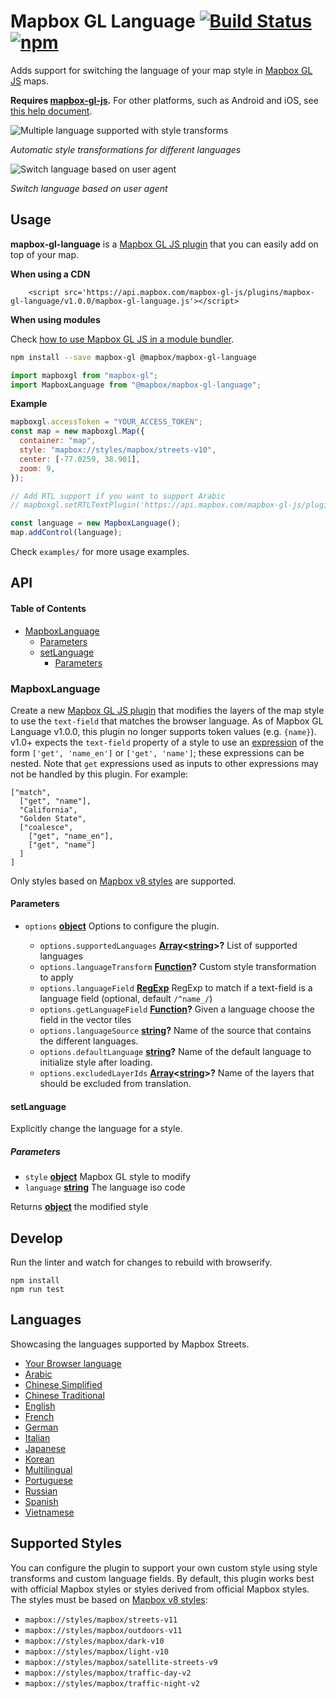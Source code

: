# Mapbox GL Language [![Build Status](https://travis-ci.org/mapbox/mapbox-gl-language.svg?branch=master)](https://travis-ci.org/mapbox/mapbox-gl-language) [![npm](https://img.shields.io/npm/v/@mapbox/mapbox-gl-language.svg)](https://www.npmjs.com/package/@mapbox/mapbox-gl-language)

Adds support for switching the language of your map style in [Mapbox GL JS](https://www.mapbox.com/mapbox-gl-js/) maps.

**Requires [mapbox-gl-js](https://github.com/mapbox/mapbox-gl-js).** For other platforms, such as Android and iOS, see [this help document](https://www.mapbox.com/help/change-language/).

![Multiple language supported with style transforms](https://cloud.githubusercontent.com/assets/1288339/26266912/89b1b6ba-3cb5-11e7-9964-49f51290d627.gif)

_Automatic style transformations for different languages_

![Switch language based on user agent](https://cloud.githubusercontent.com/assets/1288339/26269878/742cdb02-3cc5-11e7-8479-c6ab3f0f8a82.gif)

_Switch language based on user agent_

## Usage

**mapbox-gl-language** is a [Mapbox GL JS plugin](https://www.mapbox.com/blog/build-mapbox-gl-js-plugins/) that you can easily add on top of your map.

**When using a CDN**

        <script src='https://api.mapbox.com/mapbox-gl-js/plugins/mapbox-gl-language/v1.0.0/mapbox-gl-language.js'></script>

**When using modules**

Check [how to use Mapbox GL JS in a module bundler](https://www.mapbox.com/mapbox-gl-js/api/).

```bash
npm install --save mapbox-gl @mapbox/mapbox-gl-language
```

```javascript
import mapboxgl from "mapbox-gl";
import MapboxLanguage from "@mapbox/mapbox-gl-language";
```

**Example**

```javascript
mapboxgl.accessToken = "YOUR_ACCESS_TOKEN";
const map = new mapboxgl.Map({
  container: "map",
  style: "mapbox://styles/mapbox/streets-v10",
  center: [-77.0259, 38.901],
  zoom: 9,
});

// Add RTL support if you want to support Arabic
// mapboxgl.setRTLTextPlugin('https://api.mapbox.com/mapbox-gl-js/plugins/mapbox-gl-rtl-text/v0.10.1/mapbox-gl-rtl-text.js');

const language = new MapboxLanguage();
map.addControl(language);
```

Check `examples/` for more usage examples.

## API

<!-- Generated by documentation.js. Update this documentation by updating the source code. -->

#### Table of Contents

- [MapboxLanguage](#mapboxlanguage)
  - [Parameters](#parameters)
  - [setLanguage](#setlanguage)
    - [Parameters](#parameters-1)

### MapboxLanguage

Create a new [Mapbox GL JS plugin](https://www.mapbox.com/blog/build-mapbox-gl-js-plugins/) that
modifies the layers of the map style to use the `text-field` that matches the browser language.
As of Mapbox GL Language v1.0.0, this plugin no longer supports token values (e.g. `{name}`). v1.0+ expects the `text-field`
property of a style to use an [expression](https://docs.mapbox.com/mapbox-gl-js/style-spec/expressions/) of the form `['get', 'name_en']` or `['get', 'name']`; these expressions can be nested. Note that `get` expressions used as inputs to other expressions may not be handled by this plugin. For example:

    ["match",
      ["get", "name"],
      "California",
      "Golden State",
      ["coalesce",
        ["get", "name_en"],
        ["get", "name"]
      ]
    ]

Only styles based on [Mapbox v8 styles](https://docs.mapbox.com/help/troubleshooting/streets-v8-migration-guide/) are supported.

#### Parameters

- `options` **[object](https://developer.mozilla.org/docs/Web/JavaScript/Reference/Global_Objects/Object)** Options to configure the plugin.

  - `options.supportedLanguages` **[Array](https://developer.mozilla.org/docs/Web/JavaScript/Reference/Global_Objects/Array)<[string](https://developer.mozilla.org/docs/Web/JavaScript/Reference/Global_Objects/String)>?** List of supported languages
  - `options.languageTransform` **[Function](https://developer.mozilla.org/docs/Web/JavaScript/Reference/Statements/function)?** Custom style transformation to apply
  - `options.languageField` **[RegExp](https://developer.mozilla.org/docs/Web/JavaScript/Reference/Global_Objects/RegExp)** RegExp to match if a text-field is a language field (optional, default `/^name_/`)
  - `options.getLanguageField` **[Function](https://developer.mozilla.org/docs/Web/JavaScript/Reference/Statements/function)?** Given a language choose the field in the vector tiles
  - `options.languageSource` **[string](https://developer.mozilla.org/docs/Web/JavaScript/Reference/Global_Objects/String)?** Name of the source that contains the different languages.
  - `options.defaultLanguage` **[string](https://developer.mozilla.org/docs/Web/JavaScript/Reference/Global_Objects/String)?** Name of the default language to initialize style after loading.
  - `options.excludedLayerIds` **[Array](https://developer.mozilla.org/docs/Web/JavaScript/Reference/Global_Objects/Array)<[string](https://developer.mozilla.org/docs/Web/JavaScript/Reference/Global_Objects/String)>?** Name of the layers that should be excluded from translation.

#### setLanguage

Explicitly change the language for a style.

##### Parameters

- `style` **[object](https://developer.mozilla.org/docs/Web/JavaScript/Reference/Global_Objects/Object)** Mapbox GL style to modify
- `language` **[string](https://developer.mozilla.org/docs/Web/JavaScript/Reference/Global_Objects/String)** The language iso code

Returns **[object](https://developer.mozilla.org/docs/Web/JavaScript/Reference/Global_Objects/Object)** the modified style

<!-- End generated code -->

## Develop

Run the linter and watch for changes to rebuild with browserify.

    npm install
    npm run test

## Languages

Showcasing the languages supported by Mapbox Streets.

- [Your Browser language](https://mapbox.github.io/mapbox-gl-language/examples/browser.html)
- [Arabic](https://mapbox.github.io/mapbox-gl-language/examples/ar.html)
- [Chinese Simplified](https://mapbox.github.io/mapbox-gl-language/examples/zh-Hans.html)
- [Chinese Traditional](https://mapbox.github.io/mapbox-gl-language/examples/zh-Hant.html)
- [English](https://mapbox.github.io/mapbox-gl-language/examples/en.html)
- [French](https://mapbox.github.io/mapbox-gl-language/examples/fr.html)
- [German](https://mapbox.github.io/mapbox-gl-language/examples/de.html)
- [Italian](https://mapbox.github.io/mapbox-gl-language/examples/it.html)
- [Japanese](https://mapbox.github.io/mapbox-gl-language/examples/ja.html)
- [Korean](https://mapbox.github.io/mapbox-gl-language/examples/ko.html)
- [Multilingual](https://mapbox.github.io/mapbox-gl-language/examples/multilingual.html)
- [Portuguese](https://mapbox.github.io/mapbox-gl-language/examples/pt.html)
- [Russian](https://mapbox.github.io/mapbox-gl-language/examples/ru.html)
- [Spanish](https://mapbox.github.io/mapbox-gl-language/examples/es.html)
- [Vietnamese](https://mapbox.github.io/mapbox-gl-language/examples/vi.html)

## Supported Styles

You can configure the plugin to support your own custom style using style transforms and custom language fields.
By default, this plugin works best with official Mapbox styles or styles derived from official Mapbox styles.
The styles must be based on [Mapbox v8 styles](https://docs.mapbox.com/help/troubleshooting/streets-v8-migration-guide/):

- `mapbox://styles/mapbox/streets-v11`
- `mapbox://styles/mapbox/outdoors-v11`
- `mapbox://styles/mapbox/dark-v10`
- `mapbox://styles/mapbox/light-v10`
- `mapbox://styles/mapbox/satellite-streets-v9`
- `mapbox://styles/mapbox/traffic-day-v2`
- `mapbox://styles/mapbox/traffic-night-v2`
